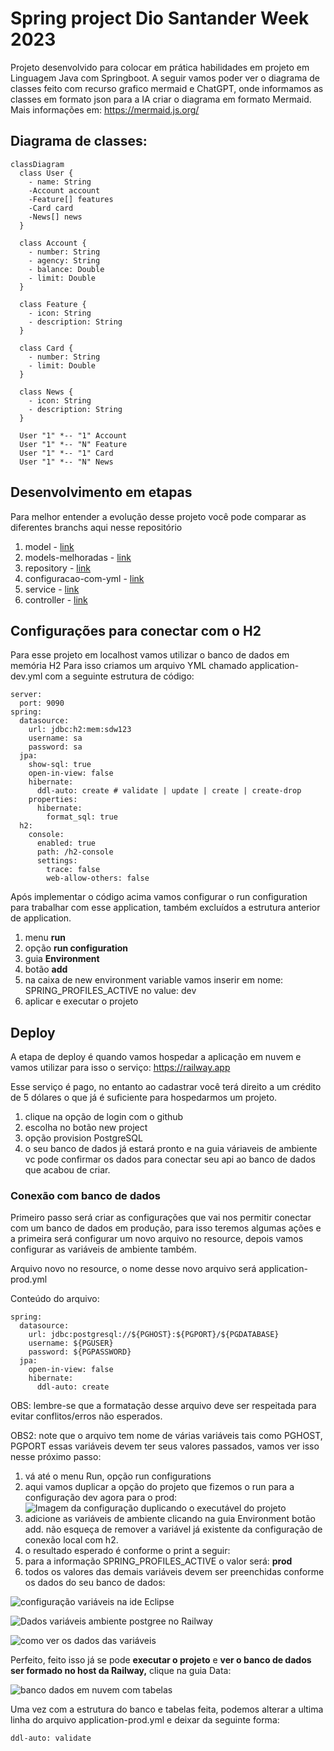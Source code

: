 # Spring project Dio Santander Week 2023

Projeto desenvolvido para colocar em prática habilidades em projeto em Linguagem Java com Springboot.
A seguir vamos poder ver o diagrama de classes feito com recurso grafico mermaid e ChatGPT, onde informamos as classes em formato json para a IA criar o diagrama em formato Mermaid. Mais informações em: https://mermaid.js.org/

## Diagrama de classes:

``` mermaid
classDiagram
  class User {
    - name: String
    -Account account
    -Feature[] features
    -Card card
    -News[] news
  }

  class Account {
    - number: String
    - agency: String
    - balance: Double
    - limit: Double
  }

  class Feature {
    - icon: String
    - description: String
  }

  class Card {
    - number: String
    - limit: Double
  }

  class News {
    - icon: String
    - description: String
  }

  User "1" *-- "1" Account
  User "1" *-- "N" Feature
  User "1" *-- "1" Card
  User "1" *-- "N" News
```
## Desenvolvimento em etapas
Para melhor entender a evolução desse projeto você pode comparar as diferentes branchs aqui nesse repositório
1. model - [link](https://github.com/jacquelinesantana/spring-project-dio-santander/tree/model)
2. models-melhoradas - [link](https://github.com/jacquelinesantana/spring-project-dio-santander/tree/models-melhoradas)
3. repository - [link](https://github.com/jacquelinesantana/spring-project-dio-santander/tree/repository)
4. configuracao-com-yml - [link](https://github.com/jacquelinesantana/spring-project-dio-santander/edit/configuracao-com-yml/)
5. service - [link](https://github.com/jacquelinesantana/spring-project-dio-santander/tree/service)
6. controller - [link](https://github.com/jacquelinesantana/spring-project-dio-santander/tree/controller)

## Configurações para conectar com o H2
Para esse projeto em localhost vamos utilizar o banco de dados em memória H2
Para isso criamos um arquivo YML chamado application-dev.yml com a seguinte estrutura de código:

```
server:
  port: 9090
spring:
  datasource:
    url: jdbc:h2:mem:sdw123
    username: sa
    password: sa
  jpa:
    show-sql: true
    open-in-view: false
    hibernate:
      ddl-auto: create # validate | update | create | create-drop
    properties:
      hibernate:
        format_sql: true
  h2:
    console:
      enabled: true
      path: /h2-console
      settings:
        trace: false
        web-allow-others: false

```

Após implementar o código acima vamos configurar o run configuration para trabalhar com esse application, também excluídos a estrutura anterior de application.
1. menu **run**
2. opção **run configuration**
3. guia **Environment**
4. botão **add**
5. na caixa de new environment variable vamos inserir em nome: SPRING_PROFILES_ACTIVE no value: dev
6. aplicar e executar o projeto

## Deploy

A etapa de deploy é quando vamos hospedar a aplicação em nuvem e vamos utilizar para isso o serviço: https://railway.app

Esse serviço é pago, no entanto ao cadastrar você terá direito a um crédito de 5 dólares o que já é suficiente para hospedarmos um projeto.

1. clique na opção de login com o github
2. escolha no botão new project 
3. opção provision PostgreSQL
4. o seu banco de dados já estará pronto e na guia váriaveis de ambiente vc pode confirmar os dados para conectar seu api ao banco de dados que acabou de criar.

### Conexão com banco de dados

Primeiro passo será criar as configurações que vai nos permitir conectar com um banco de dados em produção, para isso teremos algumas ações e a primeira será configurar um novo arquivo no resource, depois vamos configurar as variáveis de ambiente também.

Arquivo novo no resource, o nome desse novo arquivo será application-prod.yml

Conteúdo do arquivo:

```
spring:
  datasource:
    url: jdbc:postgresql://${PGHOST}:${PGPORT}/${PGDATABASE}
    username: ${PGUSER}
    password: ${PGPASSWORD}
  jpa:
    open-in-view: false
    hibernate:
      ddl-auto: create
```

OBS: lembre-se que a formatação desse arquivo deve ser respeitada para evitar conflitos/erros não esperados.

OBS2: note que o arquivo tem nome de várias variáveis tais como PGHOST, PGPORT essas variáveis devem ter seus valores passados, vamos ver isso nesse próximo passo:

1. vá até o menu Run, opção run configurations
2. aqui vamos duplicar a opção do projeto que fizemos o run para a configuração dev agora para o prod:
![Imagem da configuração duplicando o executável do projeto](img/ide-duplicar-config-run.png)
3. adicione as variáveis de ambiente clicando na guia Environment botão add. não esqueça de remover a variável já existente da configuração de conexão local com h2.
4. o resultado esperado é conforme o print a seguir:
5. para a informação SPRING_PROFILES_ACTIVE o valor será: **prod**
6. todos os valores das demais variáveis devem ser preenchidas conforme os dados do seu banco de dados:

![configuração variáveis na ide Eclipse](img/configuracao-variaveis-na-ide.png)

![Dados variáveis ambiente postgree no  Railway](img/img-dados-variaveis-ambiente-postgree.JPG)

![como ver os dados das variáveis](img/ver-dados-das-variaveis.png)

Perfeito, feito isso já se pode **executar o projeto** e **ver o banco de dados ser formado no host da Railway,** clique na guia Data:

![banco dados em nuvem com tabelas](img/banco-dados-nuvem-com-tabelas.JPG)

Uma vez com a estrutura do banco e tabelas feita, podemos alterar a ultima linha do arquivo application-prod.yml e deixar da seguinte forma:

```
ddl-auto: validate
```

